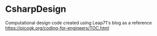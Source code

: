 # CsharpDesign
Computational design code created using Leap71's blog as a reference
https://picogk.org/coding-for-engineers/TOC.html
